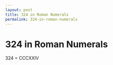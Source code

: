 ```yaml
---
layout: post
title: 324 in Roman Numerals
permalink: 324-in-roman-numerals
---
```


# 324 in Roman Numerals

324 = CCCXXIV
